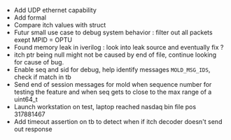 - Add UDP ethernet capability
- Add formal 
- Compare itch values with struct
- Futur small use case to debug system behavior : filter out all packets exept MPID = OPTU
- Found memory leak in iverilog : look into leak source and eventually fix ?
- itch ptr being null might not be caused by end of file, continue looking for cause of bug.
- Enable seq and sid for debug, help identify messages `MOLD_MSG_IDS`, check if match in tb
- Send end of session messages for mold when sequence number for testing the
    feature and when seq gets to close to the max range of a uint64\_t
- Launch workstation on test, laptop reached nasdaq bin file pos 317881467 
- Add timeout assertion on tb to detect when if itch decoder doesn't send out response 
